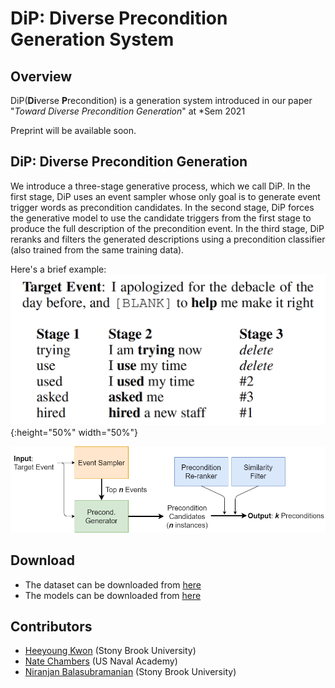 # DiP: Diverse Precondition Generation System

## Overview

DiP(**Di**verse **P**recondition) is a generation system introduced in our paper "_Toward Diverse Precondition Generation_" at \*Sem 2021 

Preprint will be available soon.


## DiP: Diverse Precondition Generation
We introduce a three-stage generative process, which we call DiP. In the first stage, DiP uses an event sampler whose only goal is to generate event trigger words as precondition candidates. In the second stage, DiP forces the generative model to use the candidate triggers from the first stage to produce the full description of the precondition event. In the third stage, DiP reranks and filters the generated descriptions using a precondition classifier (also trained from the same training data).

Here's a brief example:
![Example](images/dip_example.png){:height="50%" width="50%"}

![System](images/multi_precond_reranking_filtering_horizontal_colored.png)

## Download
- The dataset can be downloaded from [here](https://drive.google.com/file/d/1NTIvw_pGVfkndP0_rB1kqWew03oH0Lo0/view?usp=sharing)
- The models can be downloaded from [here](https://drive.google.com/file/d/1pxIGoDGy0Vealko_uc3UUE20EcBI3lg1/view?usp=sharing)

## Contributors
- [Heeyoung Kwon](https://heeyoungkwon.com) (Stony Brook University)
- [Nate Chambers](https://www.usna.edu/Users/cs/nchamber/) (US Naval Academy)
- [Niranjan Balasubramanian](https://www3.cs.stonybrook.edu/~niranjan) (Stony Brook University)

